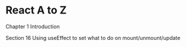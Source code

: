 # React A to Z

Chapter 1 Introduction

Section 16 Using useEffect to set what to do on mount/unmount/update